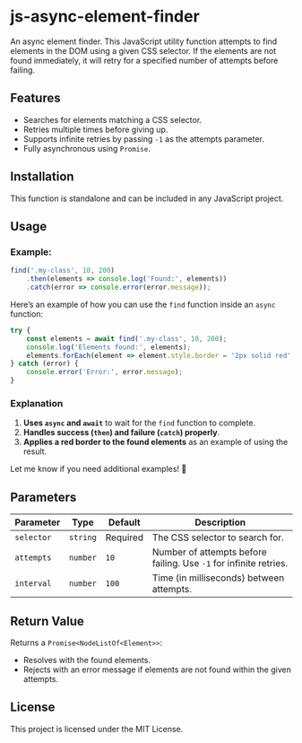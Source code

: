 # js-async-element-finder
An async element finder.
This JavaScript utility function attempts to find elements in the DOM using a given CSS selector. If the elements are not found immediately, it will retry for a specified number of attempts before failing.

## Features
- Searches for elements matching a CSS selector.
- Retries multiple times before giving up.
- Supports infinite retries by passing `-1` as the attempts parameter.
- Fully asynchronous using `Promise`.

## Installation
This function is standalone and can be included in any JavaScript project.

## Usage

### Example:
```javascript
find('.my-class', 10, 200)
    .then(elements => console.log('Found:', elements))
    .catch(error => console.error(error.message));
```

Here’s an example of how you can use the `find` function inside an `async` function:  
```javascript
try {
    const elements = await find('.my-class', 10, 200);
    console.log('Elements found:', elements);
    elements.forEach(element => element.style.border = '2px solid red';);
} catch (error) {
    console.error('Error:', error.message);
}
```

### **Explanation**
1. **Uses `async` and `await`** to wait for the `find` function to complete.
2. **Handles success (`then`) and failure (`catch`) properly**.
3. **Applies a red border to the found elements** as an example of using the result.

Let me know if you need additional examples! 🚀

## Parameters
| Parameter | Type | Default | Description |
|-----------|------|---------|-------------|
| `selector` | `string` | Required | The CSS selector to search for. |
| `attempts` | `number` | `10` | Number of attempts before failing. Use `-1` for infinite retries. |
| `interval` | `number` | `100` | Time (in milliseconds) between attempts. |

## Return Value
Returns a `Promise<NodeListOf<Element>>`:
- Resolves with the found elements.
- Rejects with an error message if elements are not found within the given attempts.

## License
This project is licensed under the MIT License.